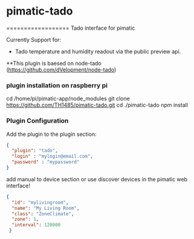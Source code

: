 # pimatic-tado
==================
Tado interface for pimatic

Currently Support for:
- Tado temperature and humidity readout via the public preview api.

**This plugin is baesed on node-tado (https://github.com/dVelopment/node-tado)

### plugin installation on raspberry pi

cd /home/pi/pimatic-app/node_modules
git clone https://github.com/TH1485/pimatic-tado.git
cd ./pimatic-tado
npm install

### Plugin Configuration

Add the plugin to the plugin section:

```json
{ 
  "plugin": "tado",
  "login" : "mylogin@email.com",
  "password" : "mypassword"
}
```
add manual to device section or use discover devices in the pimatic web interface!
```json
{
  "id": "mylivingroom",
  "name": "My Living Room",
  "class": "ZoneClimate",
  "zone": 1,
  "interval": 120000
 }
```
